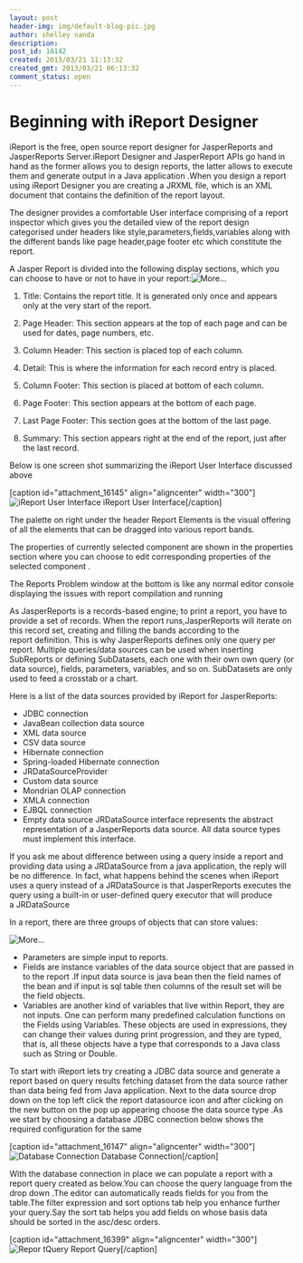 ```yaml
---
layout: post
header-img: img/default-blog-pic.jpg
author: shelley nanda
description: 
post_id: 16142
created: 2013/03/21 11:13:32
created_gmt: 2013/03/21 06:13:32
comment_status: open
---
```


# Beginning with iReport Designer   

iReport is the free, open source report designer for JasperReports and JasperReports Server.iReport Designer and JasperReport APIs go hand in hand as the former allows you to design reports, the latter allows to execute them and generate output in a Java application .When you design a report using iReport Designer you are creating a JRXML file, which is an XML document that contains the definition of the report layout.

The designer provides a comfortable User interface comprising of a report inspector which gives you the detailed view of the report design categorised under headers like style,parameters,fields,variables along with the different bands like page header,page footer etc which constitute the report.

A Jasper Report is divided into the following display sections, which you can choose to have or not to have in your report:![][1]

  1. Title: Contains the report title. It is generated only once and appears only at the very start of the report.

  2. Page Header: This section appears at the top of each page and can be used for dates, page numbers, etc.

  3. Column Header: This section is placed top of each column.

  4. Detail: This is where the information for each record entry is placed.

  5. Column Footer: This section is placed at bottom of each column.

  6. Page Footer: This section appears at the bottom of each page.

  7. Last Page Footer: This section goes at the bottom of the last page.

  8. Summary: This section appears right at the end of the report, just after the last record.

Below is one screen shot summarizing the iReport User Interface discussed above

[caption id="attachment_16145" align="aligncenter" width="300"]![iReport User Interface][2] iReport User Interface[/caption]

The palette on right under the header Report Elements is the visual offering of all the elements that can be dragged into various report bands.

The properties of currently selected component are shown in the properties section where you can choose to edit corresponding properties of the selected component .

The Reports Problem window at the bottom is like any normal editor console displaying the issues with report compilation and running

As JasperReports is a records-based engine; to print a report, you have to provide a set of records. When the report runs,JasperReports will iterate on this record set, creating and filling the bands according to the report definition. This is why JasperReports defines only one query per report. Multiple queries/data sources can be used when inserting SubReports or defining SubDatasets, each one with their own own query (or data source), fields, parameters, variables, and so on. SubDatasets are only used to feed a crosstab or a chart.

Here is a list of the data sources provided by iReport for JasperReports: 

  * JDBC connection
  * JavaBean collection data source
  * XML data source
  * CSV data source
  * Hibernate connection
  * Spring-loaded Hibernate connection
  * JRDataSourceProvider 
  * Custom data source
  * Mondrian OLAP connection
  * XMLA connection
  * EJBQL connection
  * Empty data source
JRDataSource interface represents the abstract representation of a JasperReports data source. All data source types must implement this interface.

If you ask me about difference between using a query inside a report and providing data using a JRDataSource from a java application, the reply will be no difference. In fact, what happens behind the scenes when iReport uses a query instead of a JRDataSource is that JasperReports executes the query using a built-in or user-defined query executor that will produce a JRDataSource

In a report, there are three groups of objects that can store values:

![][1]

  * Parameters are simple input to reports.
  * Fields are instance variables of the data source object that are passed in to the report .If input data source is java bean then the field names of the bean and if input is sql table then columns of the result set will be the field objects.
  * Variables are another kind of variables that live within Report, they are not inputs. One can perform many predefined calculation functions on the Fields using Variables.
These objects are used in expressions, they can change their values during print progression, and they are typed, that is, all these objects have a type that corresponds to a Java class such as String or Double.

To start with iReport lets try creating a JDBC data source and generate a report based on query results fetching dataset from the data source rather than data being fed from Java application. Next to the data source drop down on the top left click the report datasource icon and after clicking on the new button on the pop up appearing choose the data source type .As we start by choosing a database JDBC connection below shows the required configuration for the same

[caption id="attachment_16147" align="aligncenter" width="300"]![Database Connection][3] Database Connection[/caption]

With the database connection in place we can populate a report with a report query created as below.You can choose the query language from the drop down .The editor can automatically reads fields for you from the table.The filter expression and sort options tab help you enhance further your query.Say the sort tab helps you add fields on whose basis data should be sorted in the asc/desc orders.

[caption id="attachment_16399" align="aligncenter" width="300"]![Repor tQuery][4] Report Query[/caption]

   [1]: http://xebee.xebia.in/wp-includes/js/tinymce/plugins/wordpress/img/trans.gif (More...)
   [2]: http://xebee.xebia.in/wp-content/uploads/2013/03/iReportUserInterface-300x168.png
   [3]: http://xebee.xebia.in/wp-content/uploads/2013/03/Connection-300x168.png
   [4]: http://xebee.xebia.in/wp-content/uploads/2013/03/ReportQuery1-300x168.png